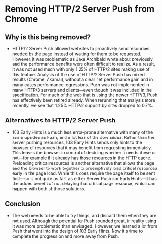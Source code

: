 # Removing HTTP/2 Server Push from Chrome


## Why is this being removed?
- HTTP/2 Server Push allowed websites to proactively send resources needed by the page instead of waiting for them to be requested. However, it was problematic as Jake Archibald wrote about previously, and the performance benefits were often difficult to realize. As a result, it was not used much with only 1.25% of HTTP/2 sites making use of this feature. 
Analysis of the use of HTTP/2 Server Push has mixed results (Chrome, Akamai), without a clear net performance gain and in many cases performance regressions. Push was not implemented in many HTTP/3 servers and clients—even though it was included in the specification. For much of the web that is using the newer HTTP/3, Push has effectively been retired already. When rerunning that analysis more recently, we see that 1.25% HTTP/2 support by sites dropped to 0.7%.


## Alternatives to HTTP/2 Server Push
- 103 Early Hints is a much less error-prone alternative with many of the same upsides as Push, and a lot less of the downsides. Rather than the server pushing resources, 103 Early Hints sends only hints to the browser of resources that it may benefit from requesting immediately. This leaves the browser in control of deciding whether it needs these or not—for example if it already has those resources in the HTTP cache. Preloading critical resources is another alternative that allows the page and the browser to work together to preemptively load critical resources early in the page load. While this does require the page itself to be sent first—so is not quite as fast as either Server Push nor Early Hints—it has the added benefit of not delaying that critical page resource, which can happen with both of those solutions.


## Conclusion
- The web needs to be able to try things, and discard them when they are not used. Although the potential for Push sounded great, in reality using it was more problematic than envisaged. However, we learned a lot from Push that went into the design of 103 Early Hints. Now it's time to complete the progression and move away from Push.